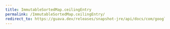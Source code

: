 ```yaml
---
title: ImmutableSortedMap.ceilingEntry
permalink: /ImmutableSortedMap.ceilingEntry/
redirect_to: https://guava.dev/releases/snapshot-jre/api/docs/com/google/common/collect/ImmutableSortedMap.html#ceilingEntry-K-
---
```

